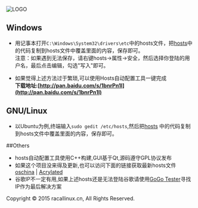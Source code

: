![LOGO](https://lh4.ggpht.com/4cRmZvIphTDqFiWZFrJWGz_D4PWMQYxe6JCHtaRwYUO5yTTjbNzb0VYC7xHvmJn2tTVZPSSg9NZ9sXZYfwn0HTwKqlZKn3TqguWi-ao=s660)

## Windows
* 用记事本打开`C:\Windows\System32\drivers\etc`中的hosts文件，把[hosts](https://github.com/racaljk/hosts_for_google_service/blob/master/hosts)中的代码复制到hosts文件中覆盖里面的内容，保存即可。
<br>注意：如果遇到无法保存，请右键hosts->属性->安全，然后选择你登陆的用户名，最后点击编辑，勾选"写入"即可。

* 如果觉得上述方法过于繁琐,可以使用Hosts自动配置工具一键完成<br>**下载地址:[http://pan.baidu.com/s/1bnrPn1l](http://pan.baidu.com/s/1bnrPn1l)**

## GNU/Linux 
* 以Ubuntu为例,终端输入`sudo gedit /etc/hosts`,然后把[hosts](https://github.com/racaljk/hosts_for_google_service/blob/master/hosts) 中的代码复制到hosts文件中覆盖里面的内容，保存即可。

##Others
* hosts自动配置工具使用C++构建,GUI基于Qt,源码遵守GPL协议发布
* 如果这个项目没来得及更新,也可以访问下面的链接获取最新hosts文件<br>
[oschina](http://git.oschina.net/jiange1236/googlehosts/) | [Acrylated](https://github.com/LGA1150/Acrylated-imouto.host/blob/master/AcrylicHosts.txt) 
* 谷歌IP不一定有用,如果上述hosts还是无法登陆谷歌请使用[GoGo Tester](https://raw.githubusercontent.com/azzvx/gogotester/2.3/GoGo%20Tester/bin/Release/GoGo%20Tester.exe)寻找IP作为最后解决方案

Copyright © 2015 racallinux.cn, All Rights Reserved.
